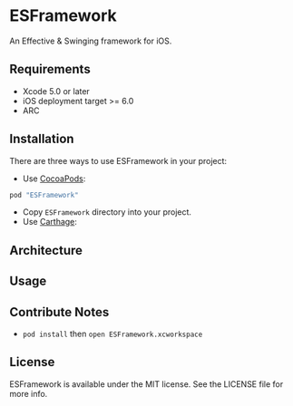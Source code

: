# ESFramework

An Effective & Swinging framework for iOS.

## Requirements

* Xcode 5.0 or later
* iOS deployment target >= 6.0
* ARC

## Installation

There are three ways to use ESFramework in your project:

* Use [CocoaPods](http://cocoapods.org):

```ruby
pod "ESFramework"
```

* Copy `ESFramework` directory into your project.
* Use [Carthage](https://github.com/Carthage/Carthage):

## Architecture


## Usage

## Contribute Notes

* `pod install` then `open ESFramework.xcworkspace`

## License

ESFramework is available under the MIT license. See the LICENSE file for more info.
